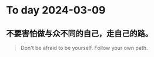 
# To day 2024-03-09


## 不要害怕做与众不同的自己，走自己的路。
> Don't be afraid to be yourself. Follow your own path.

    